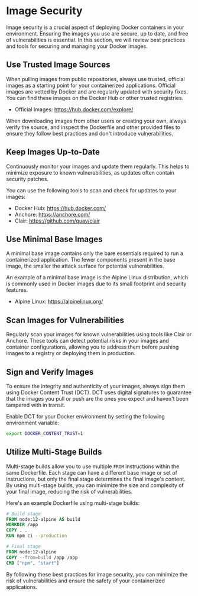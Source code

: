 # Image Security

Image security is a crucial aspect of deploying Docker containers in your environment. Ensuring the images you use are secure, up to date, and free of vulnerabilities is essential. In this section, we will review best practices and tools for securing and managing your Docker images.

## Use Trusted Image Sources

When pulling images from public repositories, always use trusted, official images as a starting point for your containerized applications. Official images are vetted by Docker and are regularly updated with security fixes. You can find these images on the Docker Hub or other trusted registries.

* Official Images: https://hub.docker.com/explore/

When downloading images from other users or creating your own, always verify the source, and inspect the Dockerfile and other provided files to ensure they follow best practices and don't introduce vulnerabilities.

## Keep Images Up-to-Date

Continuously monitor your images and update them regularly. This helps to minimize exposure to known vulnerabilities, as updates often contain security patches.

You can use the following tools to scan and check for updates to your images:

* Docker Hub: https://hub.docker.com/
* Anchore: https://anchore.com/
* Clair: https://github.com/quay/clair

## Use Minimal Base Images

A minimal base image contains only the bare essentials required to run a containerized application. The fewer components present in the base image, the smaller the attack surface for potential vulnerabilities.

An example of a minimal base image is the Alpine Linux distribution, which is commonly used in Docker images due to its small footprint and security features.

* Alpine Linux: https://alpinelinux.org/

## Scan Images for Vulnerabilities

Regularly scan your images for known vulnerabilities using tools like Clair or Anchore. These tools can detect potential risks in your images and container configurations, allowing you to address them before pushing images to a registry or deploying them in production.

## Sign and Verify Images

To ensure the integrity and authenticity of your images, always sign them using Docker Content Trust (DCT). DCT uses digital signatures to guarantee that the images you pull or push are the ones you expect and haven't been tampered with in transit.

Enable DCT for your Docker environment by setting the following environment variable:

```bash
export DOCKER_CONTENT_TRUST=1
```

## Utilize Multi-Stage Builds

Multi-stage builds allow you to use multiple `FROM` instructions within the same Dockerfile. Each stage can have a different base image or set of instructions, but only the final stage determines the final image's content. By using multi-stage builds, you can minimize the size and complexity of your final image, reducing the risk of vulnerabilities.

Here's an example Dockerfile using multi-stage builds:

```dockerfile
# Build stage
FROM node:12-alpine AS build
WORKDIR /app
COPY . .
RUN npm ci --production

# Final stage
FROM node:12-alpine
COPY --from=build /app /app
CMD ["npm", "start"]
```

By following these best practices for image security, you can minimize the risk of vulnerabilities and ensure the safety of your containerized applications.

